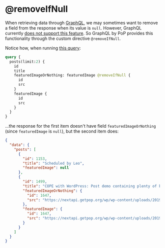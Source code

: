 # @removeIfNull

When retrieving data through [GraphQL](https://graphql.org), we may sometimes want to remove a field from the response when its value is `null`. However, GraphQL currently [does not support this feature](https://github.com/graphql/graphql-spec/issues/476). So GraphQL by PoP provides this functionality through the custom directive `@removeIfNull`.

Notice how, when running [this query](https://newapi.getpop.org/graphiql/?query=query%20%7B%0A%20%20posts(limit%3A2)%20%7B%0A%20%20%20%20id%0A%20%20%20%20title%0A%20%20%20%20featuredImageOrNothing%3A%20featuredImage%20%40removeIfNull%20%7B%0A%20%20%20%20%20%20id%0A%20%20%20%20%20%20src%0A%20%20%20%20%7D%0A%20%20%20%20featuredImage%20%7B%0A%20%20%20%20%20%20id%0A%20%20%20%20%20%20src%0A%20%20%20%20%7D%0A%20%20%7D%0A%7D):

```graphql
query {
  posts(limit:2) {
    id
    title
    featuredImageOrNothing: featuredImage @removeIfNull {
      id
      src
    }
    featuredImage {
      id
      src
    }
  }
}
```

...the response for the first item doesn't have field `featuredImageOrNothing` (since `featuredImage` is `null`), but the second item does:

```json
{
  "data": {
    "posts": [
      {
        "id": 1153,
        "title": "Scheduled by Leo",
        "featuredImage": null
      },
      {
        "id": 1499,
        "title": "COPE with WordPress: Post demo containing plenty of blocks",
        "featuredImageOrNothing": {
          "id": 1647,
          "src": "https://nextapi.getpop.org/wp/wp-content/uploads/2019/08/IMG_2482.jpg"
        },
        "featuredImage": {
          "id": 1647,
          "src": "https://nextapi.getpop.org/wp/wp-content/uploads/2019/08/IMG_2482.jpg"
        }
      }
    ]
  }
}
```
